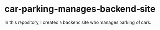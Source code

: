 # car-parking-manages-backend-site
In this repository, I created a backend site who manages parking of cars.
